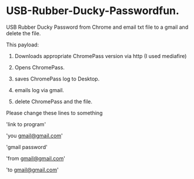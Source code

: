 # USB-Rubber-Ducky-Passwordfun.

USB Rubber Ducky Password from Chrome and email txt file to a gmail and delete the file.

This payload:

1. Downloads appropriate ChromePass version via http (I used mediafire)

2. Opens ChromePass.
 
3. saves ChromePass log to Desktop.

4. emails log via gmail.

5. delete ChromePass and the file.

Please change these lines to something

'link to program'

'you gmail@gmail.com'

'gmail password'

'from gmail@gmail.com'

'to gmail@gmail.com'
